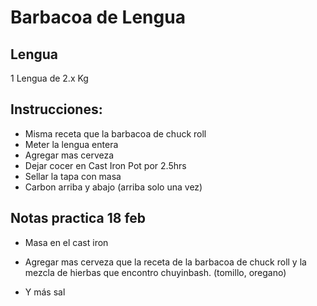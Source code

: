 # Barbacoa de Lengua 

## Lengua
1 Lengua de 2.x Kg

## Instrucciones:

* Misma receta que la barbacoa de chuck roll
* Meter la lengua entera
* Agregar mas cerveza 
* Dejar cocer en Cast Iron Pot por 2.5hrs
* Sellar la tapa con masa
* Carbon arriba y abajo (arriba solo una vez)


## Notas practica 18 feb

* Masa en el cast iron
* Agregar mas cerveza que la receta de la barbacoa de chuck roll 
y la mezcla de hierbas que encontro chuyinbash.
(tomillo, oregano)

* Y más sal
